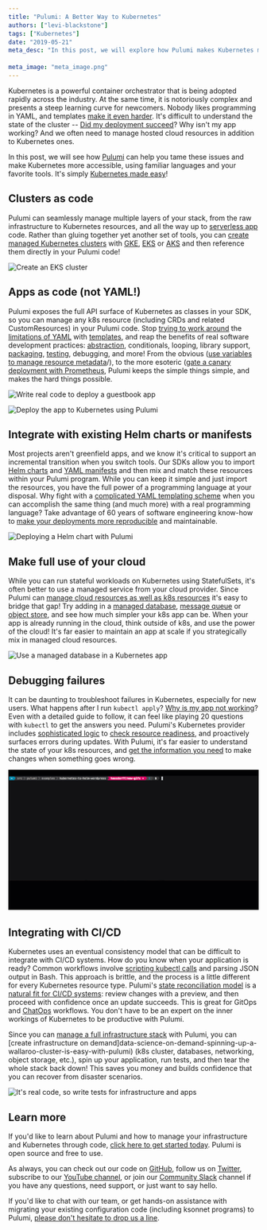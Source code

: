 ```yaml
---
title: "Pulumi: A Better Way to Kubernetes"
authors: ["levi-blackstone"]
tags: ["Kubernetes"]
date: "2019-05-21"
meta_desc: "In this post, we will explore how Pulumi makes Kubernetes more accessible using familiar languages and your favorite tools."

meta_image: "meta_image.png"
---
```


Kubernetes is a powerful container orchestrator that is being adopted
rapidly across the industry. At the same time, it is notoriously complex
and presents a steep learning curve for newcomers. Nobody likes
programming in YAML, and templates [make it even harder](https://github.com/helm/charts/blob/cb3dcd7f1e0e6a152d110bcb776523856468e670/stable/cert-manager/templates/deployment.yaml).
It's difficult to understand the state of the cluster --
[Did my deployment succeed](/blog/how-do-kubernetes-deployments-work-an-adversarial-perspective/)?
Why isn't my app working? And we often need to manage hosted cloud
resources in addition to Kubernetes ones.

In this post, we will see how [Pulumi](/) can help you
tame these issues and make Kubernetes more accessible, using familiar
languages and your favorite tools. It's simply
[Kubernetes made easy](/kubernetes/)!
<!--more-->

## Clusters as code

Pulumi can seamlessly manage multiple layers of your stack, from the raw
infrastructure to Kubernetes resources, and all the way up to
[serverless app](/blog/simple-serverless-programming-with-google-cloud-functions-and-pulumi/)
code. Rather than gluing together yet another set of tools, you can
[create managed Kubernetes clusters](/blog/program-kubernetes-with-11-cloud-native-pulumi-pearls/)
with [GKE](https://github.com/pulumi/examples/tree/master/gcp-ts-gke),
[EKS](/blog/easily-create-and-manage-aws-eks-kubernetes-clusters-with-pulumi/) or
[AKS](/blog/create-aks-clusters-with-monitoring-and-logging-with-pulumi-azure-open-source-sdks/)
and then reference them directly in your Pulumi code!

![Create an EKS cluster](./creating-an-eks-cluster.png)

## Apps as code (not YAML!)

Pulumi exposes the full API surface of Kubernetes as classes in your
SDK, so you can manage any k8s resource (including CRDs and related
CustomResources) in your Pulumi code. Stop [trying to work
around](https://ksonnet.io/) the [limitations of YAML](https://arp242.net/yaml-config.html) with
[templates](https://helm.sh/docs/chart_template_guide/#the-chart-template-developer-s-guide),
and reap the benefits of real software development practices:
[abstraction](/blog/pulumi-and-docker-development-to-production/),
conditionals, looping, library support,
[packaging](/blog/creating-and-reusing-cloud-components-using-package-managers/),
[testing](/blog/testing-your-infrastructure-as-code-with-pulumi/),
debugging, and more! From the obvious
([use variables to manage resource metadata](/blog/program-kubernetes-with-11-cloud-native-pulumi-pearls)/),
to the more esoteric
([gate a canary deployment with Prometheus](/blog/program-kubernetes-with-11-cloud-native-pulumi-pearls/),
Pulumi keeps the simple things simple, and makes the hard things possible.

![Write real code to deploy a guestbook app](./guestbook.png)

![Deploy the app to Kubernetes using Pulumi](./app-cli.png)

## Integrate with existing Helm charts or manifests

Most projects aren't greenfield apps, and we know it's critical to
support an incremental transition when you switch tools. Our SDKs allow
you to import [Helm charts](/blog/using-helm-and-pulumi-to-define-cloud-native-infrastructure-as-code/)
and [YAML manifests](/blog/program-kubernetes-with-11-cloud-native-pulumi-pearls/)
and then mix and match these resources within your Pulumi program. While
you can keep it simple and just import the resources, you have the full
power of a programming language at your disposal. Why fight with a
[complicated YAML templating scheme](https://helm.sh/docs/chart_template_guide/#the-chart-template-developer-s-guide)
when you can accomplish the same thing (and much more) with a real
programming language? Take advantage of 60 years of software engineering
know-how to
[make your deployments more reproducible](/blog/simple-reproducible-kubernetes-deployments/)
and maintainable.

![Deploying a Helm chart with Pulumi](./helm-deploy-using-pulumi.gif)

## Make full use of your cloud

While you can run stateful workloads on Kubernetes using StatefulSets,
it's often better to use a managed service from your cloud provider.
Since Pulumi can [manage cloud resources as well as k8s resources](/blog/pulumi-heart-google-cloud-platform/)
it's easy to bridge that gap! Try adding in a [managed database](https://github.com/pulumi/examples/tree/master/classic-azure-ts-aks-mean),
[message queue](/blog/pulumi-and-epsagon-define-deploy-and-monitor-serverless-applications/)
or [object store](https://github.com/pulumi/examples/tree/master/kubernetes-ts-s3-rollout),
and see how much simpler your k8s app can be. When your app is already
running in the cloud, think outside of k8s, and use the power of the
cloud! It's far easier to maintain an app at scale if you strategically
mix in managed cloud resources.

![Use a managed database in a Kubernetes app](./cosmos.png)

## Debugging failures

It can be daunting to troubleshoot failures in Kubernetes, especially
for new users. What happens after I run `kubectl apply`?
[Why is my app not working](/blog/how-do-kubernetes-deployments-work-an-adversarial-perspective/)?
Even with a detailed guide to follow, it can feel like playing 20
questions with `kubectl` to get the answers you need. Pulumi's
Kubernetes provider includes [sophisticated logic](/blog/improving-kubernetes-management-with-pulumis-await-logic/)
to [check resource readiness](/blog/program-kubernetes-with-11-cloud-native-pulumi-pearls/),
and proactively surfaces errors during updates. With Pulumi, it's far
easier to understand the state of your k8s resources, and
[get the information you need](/blog/unified-logs-with-pulumi-logs/) to
make changes when something goes wrong.

![See detailed status during deployments with Pulumi](./deployment-zoom.gif)

## Integrating with CI/CD

Kubernetes uses an eventual consistency model that can be difficult to
integrate with CI/CD systems. How do you know when your application is
ready? Common workflows involve [scripting kubectl calls](https://kubernetes.io/docs/reference/kubectl/conventions/#using-kubectl-in-reusable-scripts)
and parsing JSON output in Bash. This approach is brittle, and the
process is a little different for every Kubernetes resource type.
Pulumi's [state reconciliation model](/docs/intro/concepts/how-pulumi-works/) is a
[natural fit for CI/CD systems](/docs/guides/continuous-delivery): review changes with a
preview, and then proceed with confidence once an update succeeds. This
is great for GitOps and [ChatOps](/blog/getting-to-chatops-with-pulumi-webhooks/)
workflows. You don't have to be an expert on the inner workings of
Kubernetes to be productive with Pulumi.

Since you can [manage a full infrastructure stack](/blog/using-helm-and-pulumi-to-define-cloud-native-infrastructure-as-code/)
with Pulumi, you can
[create infrastructure on demand]data-science-on-demand-spinning-up-a-wallaroo-cluster-is-easy-with-pulumi)
(k8s cluster, databases, networking, object storage, etc.), spin up your
application, run tests, and then tear the whole stack back down! This
saves you money and builds confidence that you can recover from disaster
scenarios.

![It's real code, so write tests for infrastructure and apps](./test.png)

## Learn more

If you'd like to learn about Pulumi and how to manage your
infrastructure and Kubernetes through code,
[click here to get started today](/docs/get-started/). Pulumi is open source and free to
use.

As always, you can check out our code on
[GitHub](https://github.com/pulumi), follow us on
[Twitter](https://twitter.com/pulumicorp), subscribe to our
[YouTube channel](https://www.youtube.com/channel/UC2Dhyn4Ev52YSbcpfnfP0Mw), or
join our [Community Slack](https://slack.pulumi.com/) channel if you have
any questions, need support, or just want to say hello.

If you'd like to chat with our team, or get hands-on assistance with
migrating your existing configuration code (including ksonnet programs)
to Pulumi, [please don't hesitate to drop us a line](/contact).
